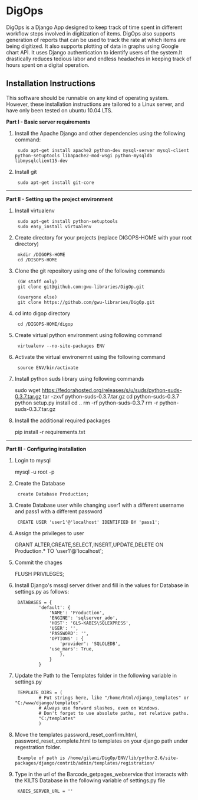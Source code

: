 DigOps
======

DigOps is a Django App designed to keep track of time spent in different 
workflow steps involved in digitization of items. DigOps also supports generation
of reports that can be used to track the rate at which items are being digitized.
It also supports plotting of data in graphs using Google chart API.
It uses Django authentication to identify users of the system.It drastically 
reduces tedious labor and endless headaches in keeping track of hours spent 
on a digital operation.

Installation Instructions
-------------------------

This software should be runnable on any kind of operating system. However, 
these installation instructions are tailored to a Linux server, and have
only been tested on ubuntu 10.04 LTS.

**Part I - Basic server requirements**

1. Install the Apache Django and other dependencies using the following command:

        sudo apt-get install apache2 python-dev mysql-server mysql-client python-setuptools libapache2-mod-wsgi python-mysqldb libmysqlclient15-dev 

2. Install git

        sudo apt-get install git-core


- - -

**Part II - Setting up the project environment**

1. Install virtualenv

        sudo apt-get install python-setuptools
        sudo easy_install virtualenv

2. Create directory for your projects (replace DIGOPS-HOME with your root directory)

        mkdir /DIGOPS-HOME
        cd /DISOPS-HOME

3. Clone the git repository using one of the following commands 

        (GW staff only)
        git clone git@github.com:gwu-libraries/DigOp.git

        (everyone else)
        git clone https://github.com/gwu-libraries/DigOp.git

4. cd into digop directory

        cd /DIGOPS-HOME/digop
        	
5. Create virtual python environment using following command 

        virtualenv --no-site-packages ENV
        
6. Activate the virtual environemnt using the following command

        source ENV/bin/activate

7. Install python suds library using following commands

	sudo wget https://fedorahosted.org/releases/s/u/suds/python-suds-0.3.7.tar.gz
	tar -zxvf python-suds-0.3.7.tar.gz
	cd python-suds-0.3.7
	python setup.py install
	cd ..
	rm -rf python-suds-0.3.7
	rm -r python-suds-0.3.7.tar.gz

8. Install the additional required packages

	pip install -r requirements.txt


- - -

**Part III - Configuring installation**

1. Login to mysql

	mysql -u root -p

2. Create the Database
        
        create Database Production;

3. Create Database user while changing user1 with a different username and pass1 with a different password
        
        CREATE USER 'user1'@'localhost' IDENTIFIED BY 'pass1';

4. Assign the privileges to user

	GRANT ALTER,CREATE,SELECT,INSERT,UPDATE,DELETE ON Production.* TO 'user1'@'localhost';

5. Commit the chages

	FLUSH PRIVILEGES;

6. Install Django's mssql server driver and fill in the values for Database in settings.py as follows:

        DATABASES = {
                'default': {
                    'NAME': 'Production',
                    'ENGINE': 'sqlserver_ado',
                    'HOST': 'GLS-KABIS\SQLEXPRESS',
                    'USER': '',
                    'PASSWORD': '',
                    'OPTIONS' : {
                        'provider': 'SQLOLEDB',             
	                'use_mars': True, 
                        },
                    }
                }

7. Update the Path to the Templates folder in the following variable in settings.py 
        
        TEMPLATE_DIRS = (
                # Put strings here, like "/home/html/django_templates" or "C:/www/django/templates".
                # Always use forward slashes, even on Windows.
                # Don't forget to use absolute paths, not relative paths.
                "C:/templates"
                )

8. Move the templates password_reset_confirm.html, password_reset_complete.html to templates on your django path under regestration folder. 

        Example of path is /home/gilani/DigOp/ENV/lib/python2.6/site-packages/django/contrib/admin/templates/registration/

9. Type in the url of the Barcode_getpages_webservice that interacts with the KILTS Database in the following variable of settings.py file

        KABIS_SERVER_URL = ''

